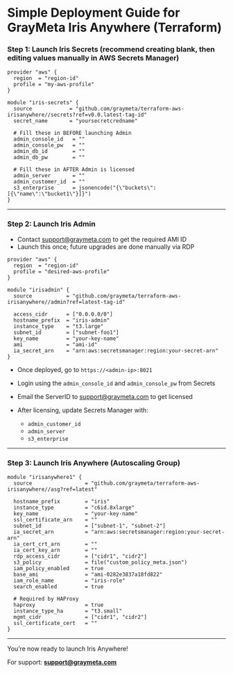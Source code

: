 # Simple Deployment Guide for GrayMeta Iris Anywhere (Terraform)

### Step 1: Launch Iris Secrets (recommend creating blank, then editing values manually in AWS Secrets Manager)

```hcl
provider "aws" {
  region  = "region-id"
  profile = "my-aws-profile"
}

module "iris-secrets" {    
  source            = "github.com/graymeta/terraform-aws-irisanywhere//secrets?ref=v0.0.latest-tag-id"
  secret_name       = "yoursecretcredname"

  # Fill these in BEFORE launching Admin
  admin_console_id   = ""
  admin_console_pw   = ""
  admin_db_id        = ""
  admin_db_pw        = ""

  # Fill these in AFTER Admin is licensed
  admin_server       = ""
  admin_customer_id  = ""
  s3_enterprise      = jsonencode("{\"buckets\": [{\"name\":\"bucket1\"}]}")
}
```

---

### Step 2: Launch Iris Admin

* Contact [support@graymeta.com](mailto:support@graymeta.com) to get the required AMI ID
* Launch this once; future upgrades are done manually via RDP

```hcl
provider "aws" {
  region  = "region-id"
  profile = "desired-aws-profile"
}

module "irisadmin" {
  source           = "github.com/graymeta/terraform-aws-irisanywhere//admin?ref=latest-tag-id"

  access_cidr      = ["0.0.0.0/0"]
  hostname_prefix  = "iris-admin"
  instance_type    = "t3.large"
  subnet_id        = ["subnet-foo1"]
  key_name         = "your-key-name"
  ami              = "ami-id"
  ia_secret_arn    = "arn:aws:secretsmanager:region:your-secret-arn"
}
```

* Once deployed, go to `https://<admin-ip>:8021`
* Login using the `admin_console_id` and `admin_console_pw` from Secrets
* Email the ServerID to [support@graymeta.com](mailto:support@graymeta.com) to get licensed
* After licensing, update Secrets Manager with:

  * `admin_customer_id`
  * `admin_server`
  * `s3_enterprise`

---

### Step 3: Launch Iris Anywhere (Autoscaling Group)

```hcl
module "irisanywhere1" {
  source                 = "github.com/graymeta/terraform-aws-irisanywhere//asg?ref=latest"

  hostname_prefix        = "iris"
  instance_type          = "c6id.8xlarge"
  key_name               = "your-key-name"
  ssl_certificate_arn    = ""
  subnet_id              = ["subnet-1", "subnet-2"]
  ia_secret_arn          = "arn:aws:secretsmanager:region:your-secret-arn"
  ia_cert_crt_arn        = ""
  ia_cert_key_arn        = ""
  rdp_access_cidr        = ["cidr1", "cidr2"]
  s3_policy              = file("custom_policy_meta.json")
  iam_policy_enabled     = true
  base_ami               = "ami-0282e3837a18fd822"
  iam_role_name          = "iris-role"
  search_enabled         = true

  # Required by HAProxy
  haproxy                = true
  instance_type_ha       = "t3.small"
  mgmt_cidr              = ["cidr1", "cidr2"]
  ssl_certificate_cert   = ""
}
```

---

You’re now ready to launch Iris Anywhere!

For support: **[support@graymeta.com](mailto:support@graymeta.com)**

